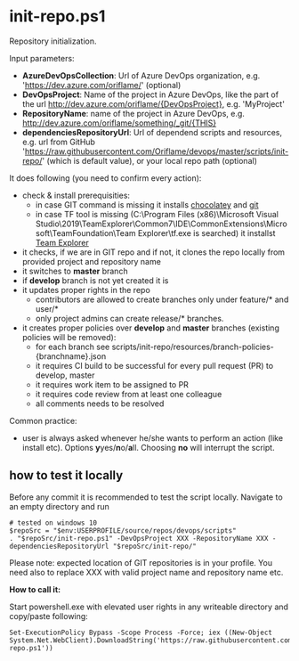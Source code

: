 # init-repo.ps1
Repository initialization.

Input parameters:
* **AzureDevOpsCollection**: Url of Azure DevOps organization, e.g. 'https://dev.azure.com/oriflame/' (optional)
* **DevOpsProject**: Name of the project in Azure DevOps, like the part of the url http://dev.azure.com/oriflame/{DevOpsProject}, e.g. 'MyProject'
* **RepositoryName**: name of the project in Azure DevOps, e.g. http://dev.azure.com/oriflame/something/_git/{THIS}
* **dependenciesRepositoryUrl**: Url of dependend scripts and resources, e.g. url from GitHub 'https://raw.githubusercontent.com/Oriflame/devops/master/scripts/init-repo/' (which is default value), or your local repo path (optional)

It does following (you need to confirm every action):

* check & install prerequisities: 
  * in case GIT command is missing it installs [chocolatey](https://chocolatey.org/) and [git](https://chocolatey.org/packages/git.install)
  * in case TF tool is missing (C:\Program Files (x86)\Microsoft Visual Studio\2019\TeamExplorer\Common7\IDE\CommonExtensions\Microsoft\TeamFoundation\Team Explorer\tf.exe is searched) it installst [Team Explorer](https://chocolatey.org/packages/visualstudio2017teamexplorer)
* it checks, if we are in GIT repo and if not, it clones the repo locally from provided project and repository name
* it switches to **master** branch
* if **develop** branch is not yet created it is
* it updates proper rights in the repo
  * contributors are allowed to create branches only under feature/* and user/*
  * only project admins can create release/* branches.
* it creates proper policies over **develop** and **master** branches (existing policies will be removed):
  * for each branch see scripts/init-repo/resources/branch-policies-{branchname}.json
  * it requires CI build to be successful for every pull request (PR) to develop, master
  * it requires work item to be assigned to PR
  * it requires code review from at least one colleague
  * all comments needs to be resolved

Common practice:
* user is always asked whenever he/she wants to perform an action (like install etc). Options **y**yes/**n**o/**a**ll. Choosing **no** will interrupt the script.


## how to test it locally

Before any commit it is recommended to test the script locally. Navigate to an empty directory and run

 ```
 # tested on windows 10
 $repoSrc = "$env:USERPROFILE/source/repos/devops/scripts"
 . "$repoSrc/init-repo.ps1" -DevOpsProject XXX -RepositoryName XXX -dependenciesRepositoryUrl "$repoSrc/init-repo/"
 ```

 Please note: expected location of GIT repositories is in your profile. You need also to replace XXX with valid project name and repository name etc.

**How to call it:**

Start powershell.exe with elevated user rights in any writeable directory and copy/paste following:

```
Set-ExecutionPolicy Bypass -Scope Process -Force; iex ((New-Object System.Net.WebClient).DownloadString('https://raw.githubusercontent.com/Oriflame/devops/master/scripts/init-repo.ps1'))
```
